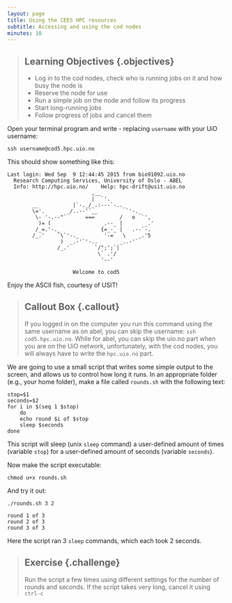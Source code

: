 ```yaml
---
layout: page
title: Using the CEES HPC resources
subtitle: Accessing and using the cod nodes
minutes: 10
---
```

> ## Learning Objectives {.objectives}
>
> * Log in to the cod nodes, check who is running jobs on it and how busy the node is
> * Reserve the node for use
> * Run a simple job on the node and follow its progress
> * Start long-running jobs
> * Follow progress of jobs and cancel them


Open your terminal program and write - replacing `username` with your UiO username:

~~~ {.bash}
ssh username@cod5.hpc.uio.no
~~~

This should show something like this:

~~~ {.output}
Last login: Wed Sep  9 12:44:45 2015 from bio91092.uio.no
  Research Computing Services, University of Oslo - ABEL
  Info: http://hpc.uio.no/    Help: hpc-drift@usit.uio.no
                           ,__
                           |  `'.
        __           |`-._/_.:---`-.._
        \='.       _/..--'`__         `'-._
         \- '-.--"`      ===        /   o  `',
          )= (                 .--_ |       _.'
         /_=.'-._             {=_-_ |   .--`-.
        /_.'    `\`'-._        '-=   \    _.'5
                 )  _.-'`'-..       _..-'`
                /_.'        `/";';`|
                             \` .'/
                              '--'

                     Welcome to cod5

~~~
Enjoy the ASCII fish, courtesy of USIT!

> ## Callout Box {.callout}
>
> If you logged in on the computer you run this command using the same username as on abel, you can skip the username: `ssh cod5.hpc.uio.no`. While for abel, you can skip the uio.no part when you are on the UiO network, unfortunately, with the cod nodes, you will always have to write the `hpc.uio.no` part. 

We are going to use a small script that writes some simple output to the screen, and allows us to control how long it runs. In an appropriate folder (e.g., your home folder), make a file called `rounds.sh` with the following text:

```
stop=$1
seconds=$2
for i in $(seq 1 $stop)
	do
	echo round $i of $stop
	sleep $seconds
done
```
This script will sleep (unix `sleep` command) a user-defined amount of times (variable `stop`) for a user-defined amount of seconds (variable `seconds`).

Now make the script executable:

~~~ {.bash}
chmod u+x rounds.sh
~~~

And try it out:

~~~ {.bash}
./rounds.sh 3 2
~~~

~~~ {.output}
round 1 of 3
round 2 of 3
round 3 of 3
~~~

Here the script ran 3 `sleep` commands, which each took 2 seconds.

> ## Exercise {.challenge}
>
> Run the script a few times using different settings for the number of rounds and seconds. If the script takes very long, cancel it using `ctrl-c`
